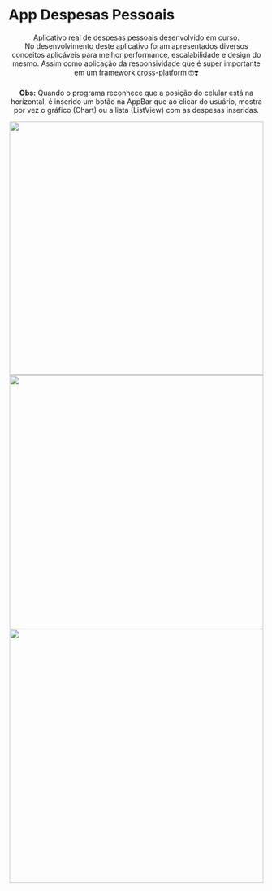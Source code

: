 # App Despesas Pessoais

<p align="center">
Aplicativo real de despesas pessoais desenvolvido em curso.<br>
No desenvolvimento deste aplicativo foram apresentados diversos conceitos aplicáveis para melhor performance, escalabilidade e design do mesmo.
Assim como aplicação da responsividade que é super importante em um framework cross-platform 🤓❣️ 
<br><br><b>Obs:</b> Quando o programa reconhece que a posição do celular está na horizontal, é inserido um botão na AppBar que ao clicar do usuário, mostra por vez o gráfico (Chart) ou a lista (ListView) com as despesas inseridas.
 </p>

<p align="center">
  <img src="https://user-images.githubusercontent.com/86811983/151618705-25e551f8-c297-4c5b-bdf6-64e928b5a6a4.jpeg" width="500" >
  <img src="https://user-images.githubusercontent.com/86811983/151618687-b59eb9ce-d3a3-4d94-bd24-9b93c0dd0205.jpeg" width="500" >
  

  <img src="https://user-images.githubusercontent.com/86811983/151618694-71f56b25-4e5c-406b-931e-042dfe8736c0.jpeg" width="500" >
  
</p>
